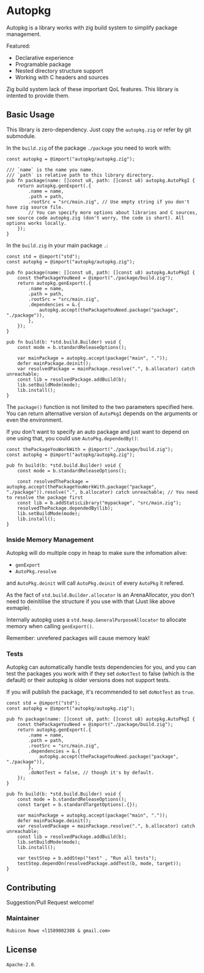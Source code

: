 # Autopkg
Autopkg is a library works with zig build system to simplify package management.

Featured:
- Declarative experience
- Programable package
- Nested directory structure support
- Working with C headers and sources

Zig build system lack of these important QoL features. This library is intented to provide them.

## Basic Usage

This library is zero-dependency. Just copy the `autopkg.zig` or refer by git submodule.

In the `build.zig` of the package `./package` you need to work with:
````zig
const autopkg = @import("autopkg/autopkg.zig");

/// `name` is the name you name.
/// `path` is relative path to this library directory.
pub fn package(name: []const u8, path: []const u8) autopkg.AutoPkgI {
    return autopkg.genExport(.{
        .name = name,
        .path = path,
        .rootSrc = "src/main.zig", // Use empty string if you don't have zig source file.
        // You can specify more options about libraries and C sources, see source code autopkg.zig (don't worry, the code is short). All options works locally.
    });
}
````

In the `build.zig` in your main package `.`:
````zig
const std = @import("std");
const autopkg = @import("autopkg/autopkg.zig");

pub fn package(name: []const u8, path: []const u8) autopkg.AutoPkgI {
    const thePackageYouNeed = @import("./package/build.zig");
    return autopkg.genExport(.{
        .name = name,
        .path = path,
        .rootSrc = "src/main.zig",
        .dependencies = &.{
            autopkg.accept(thePackageYouNeed.package("package", "./package")),
        },
    });
}

pub fn build(b: *std.build.Builder) void {
    const mode = b.standardReleaseOptions();

    var mainPackage = autopkg.accept(package("main", "."));
    defer mainPackage.deinit();
    var resolvedPackage = mainPackage.resolve(".", b.allocator) catch unreachable;
    const lib = resolvedPackage.addBuild(b);
    lib.setBuildMode(mode);
    lib.install();
}
````

The `package()` function is not limited to the two parameters specified here. You can return alternative version of `AutoPkgI` depends on the arguments or even the environment.

If you don't want to specify an auto package and just want to depend on one using that, you could use `AutoPkg.dependedBy()`:

````zig
const thePackageYouWorkWith = @import("./package/build.zig");
const autopkg = @import("autopkg/autopkg.zig");

pub fn build(b: *std.build.Builder) void {
    const mode = b.standardReleaseOptions();

    const resolvedThePackage = autopkg.accept(thePackageYouWorkWith.package("package", "./package")).resolve(".", b.allocator) catch unreachable; // You need to resolve the package first
    const lib = b.addStaticLibrary("mypackage", "src/main.zig");
    resolvedThePackage.dependedBy(lib);
    lib.setBuildMode(mode);
    lib.install();
}
````

### Inside Memory Management
Autopkg will do multiple copy in heap to make sure the infomation alive:

- `genExport`
- `AutoPkg.resolve`

and `AutoPkg.deinit` will call `AutoPkg.deinit` of every `AutoPkg` it refered.

As the fact of `std.build.Builder.allocator` is an ArenaAllocator, you don't need to deinitilise the structure if you use with that (Just like above exmaple).

Internally autopkg uses a `std.heap.GeneralPurposeAllocator` to allocate memory when calling `genExport()`.

Remember: unrefered packages will cause memory leak!

### Tests

Autopkg can automatically handle tests dependencies for you, and you can test the packages you work with if they set `doNotTest` to false (which is the default) or their autopkg is older versions does not support tests.

If you will publish the package, it's recommended to set `doNotTest` as `true`.

````zig
const std = @import("std");
const autopkg = @import("autopkg/autopkg.zig");

pub fn package(name: []const u8, path: []const u8) autopkg.AutoPkgI {
    const thePackageYouNeed = @import("./package/build.zig");
    return autopkg.genExport(.{
        .name = name,
        .path = path,
        .rootSrc = "src/main.zig",
        .dependencies = &.{
            autopkg.accept(thePackageYouNeed.package("package", "./package")),
        },
        .doNotTest = false, // though it's by default.
    });
}

pub fn build(b: *std.build.Builder) void {
    const mode = b.standardReleaseOptions();
    const target = b.standardTargetOptions(.{});

    var mainPackage = autopkg.accept(package("main", "."));
    defer mainPackage.deinit();
    var resolvedPackage = mainPackage.resolve(".", b.allocator) catch unreachable;
    const lib = resolvedPackage.addBuild(b);
    lib.setBuildMode(mode);
    lib.install();
    
    var testStep = b.addStep("test" , "Run all tests");
    testStep.dependOn(resolvedPackage.addTest(b, mode, target));
}
````

## Contributing

Suggestion/Pull Request welcome!

### Maintainer

`Rubicon Rowe <l1589002388 & gmail.com>`

## License
`Apache-2.0`.

